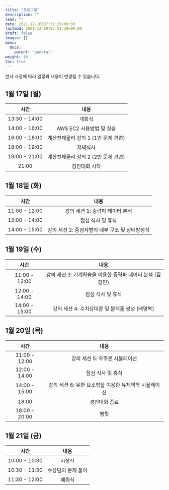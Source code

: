 ```yaml
---
title: "프로그램"
description: ""
lead: ""
date: 2021-12-10T07:51:29+09:00
lastmod: 2021-12-10T07:51:29+09:00
draft: false
images: []
menu: 
  docs:
    parent: "general"
weight: 10
toc: true
---
```


연사 사정에 따라 일정과 내용이 변경될 수 있습니다.

## 1월 17일 (월)

| 시간          |  내용                        |
| :-----------: | :----------------------: |
| 13:30 - 14:00 | 개회식                   |
| 14:00 - 16:00 | AWS EC2 사용방법 및 실습 |
| 16:00 - 18:00 | 계산천체물리 강의 1 (1번 문제 관련) |
| 18:00 - 19:00 | 저녁식사 |
| 19:00 - 21:00 | 계산천체물리 강의 2 (2번 문제 관련) |
| 21:00 | 경진대회 시작 |

## 1월 18일 (화)

|     시간      |                           내용                           |
| :-----------: | :------------------------------------------------------: |
| 11:00 - 12:00 |         강의 세션 1: 중력파 데이터 분석         |
| 12:00 - 14:00 |                    점심 식사 및 휴식                     |
| 14:00 - 15:00 | 강의 세션 2: 중성자별의 내부 구조 및 상태방정식 |

## 1월 19일 (수)

|     시간      |                             내용                             |
| :-----------: | :----------------------------------------------------------: |
| 11:00 - 12:00 |           강의 세션 3: 기계학습을 이용한 중력파 데이터 분석 (김경민)           |
| 12:00 - 14:00 |                      점심 식사 및 휴식                       |
| 14:00 - 15:00 | 강의 세션 4: 수치상대론 및 블랙홀 쌍성 (배영복) |

## 1월 20일 (목)

|     시간      |                             내용                             |
| :-----------: | :----------------------------------------------------------: |
| 11:00 - 12:00 |           강의 세션 5: 우주론 시뮬레이션            |
| 12:00 - 14:00 |                      점심 식사 및 휴식                       |
| 14:00 - 15:00 | 강의 세션 6: 유한 요소법을 이용한 유체역학 시뮬레이션 |
|     18:00     |                          경진대회 종료                           |
| 18:00 - 20:00 |                             뱅큇                             |

## 1월 21일 (금)

|     시간      |        내용        |
| :-----------: | :----------------: |
| 10:00 - 10:30 |       시상식       |
| 10:30 - 11:30 | 수상팀의 문제 풀이 |
| 11:30 - 12:00 |       폐회식       |